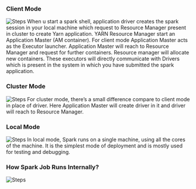 ### Client Mode
![Steps](dp1..svg)
When u start a spark shell, application driver creates the spark session in your local machine which request to Resource Manager present in cluster to create Yarn application. YARN Resource Manager start an Application Master (AM container). For client mode Application Master acts as the Executor launcher. Application Master will reach to Resource Manager and request for further containers. 
Resource manager will allocate new containers. These executors will directly communicate with Drivers which is present in the system in which you have submitted the spark application.

### Cluster Mode
![Steps](dp2.svg)
For cluster mode, there’s a small difference compare to client mode in place of driver. Here Application Master will create driver in it and driver will reach to Resource Manager.

### Local Mode
![Steps](dp3.svg)
In local mode, Spark runs on a single machine, using all the cores of the machine. It is the simplest mode of deployment and is mostly used for testing and debugging.

### How Spark Job Runs Internally?
![Steps](sparkrun.svg)